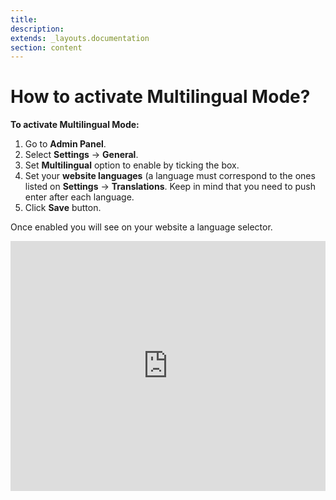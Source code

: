 ```yaml
---
title:
description:
extends: _layouts.documentation
section: content
---
```


# How to activate Multilingual Mode?

**To activate Multilingual Mode:**

1.  Go to **Admin Panel**.
2.  Select **Settings** -> **General**.
3.  Set **Multilingual** option to enable by ticking the box.
4.  Set your **website languages** (a language must correspond to the ones listed on **Settings** -> **Translations**. Keep in mind that you need to push enter after each language.
5.  Click **Save** button.

Once enabled you will see on your website a language selector.


<iframe width="100%" height="400px" src="https://www.youtube.com/embed/jXyAv-hOYSc" title="Yclas video" frameborder="0" allow="accelerometer; autoplay; clipboard-write; encrypted-media; gyroscope; picture-in-picture" allowfullscreen></iframe>
 

